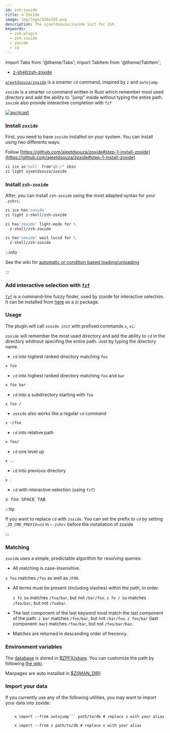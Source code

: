 ```yaml
---
id: zsh-zoxide
title: ⚙️ Zoxide
image: img/logo/320x320.png
description: The ajeetdsouza/zoxide init for Zsh
keywords:
  - zsh-plugin
  - zsh-zoxide
  - zoxide
  - cd
---
```


<!-- @format -->

import Tabs from '@theme/Tabs';
import TabItem from '@theme/TabItem';

- [z-shell/zsh-zoxide](https://github.com/z-shell/zsh-zoxide)

[`ajeetdsouza/zoxide`](https://github.com/ajeetdsouza/zoxide) is a smarter `cd` command, inspired by `z` and `autojump`.

`zoxide` is a smarter `cd` command written in Rust which remember most used directory and add the ability to "jump" inside without typing the entire path.
`zoxide` also provide interactive completion with `fzf`

[![asciicast](https://asciinema.org/a/512856.svg)](https://asciinema.org/a/512856)

### Install `zoxide`

First, you need to have `zoxide` installed on your system. You can install using two differents ways:
<Tabs>
<TabItem value="official" label="Official install" default>

Follow [https://github.com/ajeetdsouza/zoxide#step-1-install-zoxide](https://github.com/ajeetdsouza/zoxide#step-1-install-zoxide)

</TabItem>

<TabItem value="zi" label="WIth Zi" default>

```zsh
zi ice as'null' from"gh-r" sbin
zi light ajeetdsouza/zoxide
```

</TabItem>
</Tabs>

### Install `zsh-zoxide`

After, you can install `zsh-zoxide` using the most adapted syntax for your `.zshrc`:
<Tabs>

<TabItem value="standard" label="Standard syntax" default>

```zsh
zi ice has'zoxide'
zi light z-shell/zsh-zoxide
```

</TabItem>

<TabItem value="for" label='The "for" syntax' default>

```zsh
zi has'zoxide' light-mode for \
  z-shell/zsh-zoxide
```

</TabItem>

<TabItem value="turbo" label='Turbo mode + "for" syntax' default>

```zsh
zi has'zoxide' wait lucid for \
  z-shell/zsh-zoxide
```

</TabItem>

</Tabs>

:::info

See the wiki for [automatic or condition based loading/unloading](https://wiki.zshell.dev/docs/getting_started/overview#automatic-condition-based---load--unload)

:::

### Add interactive selection with [`fzf`](https://github.com/z-shell/fzf)

[`fzf`](https://github.com/junegunn/fzf) is a command-line fuzzy finder, used by zoxide for interactive selection. It can be installed from [here](https://github.com/z-shell/fzf) as a zi package.

### Usage

The plugin will call `zoxide init` with prefixed commands `x`, `xi`:

`zoxide` will remember the most used directory and add the ability to `cd` in the directory whithout specifing the entire path. Just by typing the directory name.

- `cd` into highest ranked directory matching `foo`

```sh
x foo
```

- `cd` into highest ranked directory matching `foo` and `bar`

```sh
x foo bar
```

- `cd` into a subdirectory starting with `foo`

```sh
x foo /
```

- `zoxide` also works like a regular `cd` command

```sh
x ~/foo
```

- `cd` into relative path

```sh
x foo/
```

- `cd` one level up

```sh
x ..
```

- `cd` into previous directory

```sh
x -
```

- `cd` with interactive selection (using `fzf`)

<pre>
x foo <kbd>SPACE</kbd> <kbd>TAB</kbd>
</pre>

:::tip

If you want to replace `cd` with `zoxide`. You can set the prefix to `cd` by setting `_ZO_CMD_PREFIX=cd` in `~.zshrc`
before the installation of zoxide

:::

### Matching

`zoxide` uses a simple, predictable algorithm for resolving queries:

- All matching is case-insensitive.

`z foo` matches `/foo` as well as `/FOO`.

- All terms must be present (including slashes) within the path, in order.

  `z fo ba` matches `/foo/bar`, but not `/bar/foo`.
  `z fo / ba` matches `/foo/bar`, but not `/foobar`.

- The last component of the last keyword must match the last component of the path.
  `z bar` matches `/foo/bar`, but not `/bar/foo`.
  `z foo/bar` (last component: `bar`) matches `/foo/bar`, but not `/foo/bar/baz`.

- Matches are returned in descending order of frecency.

### Environment variables

The [database](https://github.com/ajeetdsouza/zoxide#environment-variables) is stored in [\$ZPFX/share](https://wiki.zshell.dev/community/zsh_plugin_standard#global-parameter-with-prefix). You can customize the path by following [the wiki](https://wiki.zshell.dev/docs/guides/customization#customizing-paths).

Manpages are auto installed in [\$ZI[MAN_DIR]](https://wiki.zshell.dev/docs/guides/customization#customizing-paths)

### Import your data

If you currently use any of the following utilities, you may want to import your data into zoxide:

<Tabs>
  <TabItem value="autojump" label="autojump" default>
    <code>
    x import --from autojump``` path/to/db # replace x with your alias
    </code>
  </TabItem>
  <TabItem value="z" label="z, z.lua or zsh-z">
    <code>
    x import --from z path/to/db # replace x with your alias
    </code>
  </TabItem>
</Tabs>
